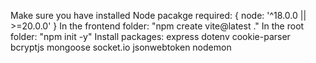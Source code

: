 Make sure you have installed Node pacakge required: { node: '^18.0.0 || >=20.0.0' }
In the frontend folder: "npm create vite@latest ."
In the root folder: "npm init -y"
Install packages: express dotenv cookie-parser bcryptjs mongoose socket.io jsonwebtoken nodemon